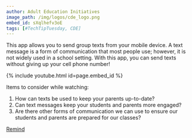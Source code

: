 ```yaml
---
author: Adult Education Initiatives
image_path: /img/logos/cde_logo.png
embed_id: sXqlhefv3oE
tags: [#TechTipTuesday, CDE]
---
```

This app allows you to send group texts from your mobile device.  A text message is a form of communication that most people use; however, it is not widely used in a school setting.  With this app, you can send texts without giving up your cell phone number!

{% include youtube.html id=page.embed_id %}

Items to consider while watching:

  1.  How can texts be used to keep your parents up-to-date?
  2.  Can text messages keep your students and parents more engaged?
  3.  Are there other forms of communication we can use to ensure our students and parents are prepared for our classes?

[Remind](https://www.remind.com/)